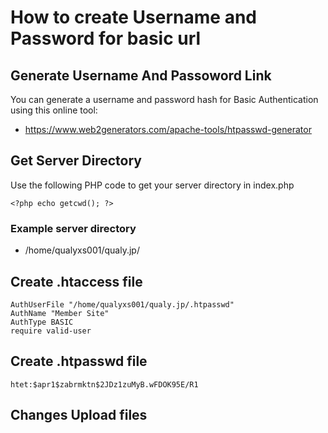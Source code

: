 # How to create Username and Password for basic url

## Generate Username And Passoword Link
You can generate a username and password hash for Basic Authentication using this online tool:
- https://www.web2generators.com/apache-tools/htpasswd-generator

## Get Server Directory
Use the following PHP code to get your server directory in index.php
```
<?php echo getcwd(); ?>
```

### Example server directory

- /home/qualyxs001/qualy.jp/

## Create .htaccess file

```
AuthUserFile "/home/qualyxs001/qualy.jp/.htpasswd"
AuthName "Member Site"
AuthType BASIC
require valid-user
```

## Create .htpasswd file

```
htet:$apr1$zabrmktn$2JDz1zuMyB.wFDOK95E/R1
```

## Changes Upload files
